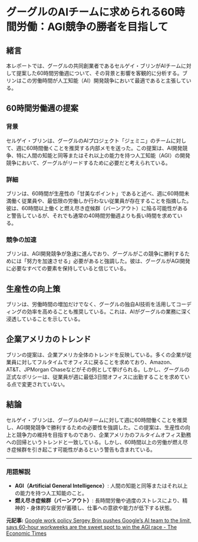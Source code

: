 # グーグルのAIチームに求められる60時間労働：AGI競争の勝者を目指して

## 緒言

本レポートでは、グーグルの共同創業者であるセルゲイ・ブリンがAIチームに対して提案した60時間労働週について、その背景と影響を客観的に分析する。ブリンはこの労働時間が人工知能（AI）開発競争において最適であると主張している。

## 60時間労働週の提案

### 背景

セルゲイ・ブリンは、グーグルのAIプロジェクト「ジェミニ」のチームに対して、週に60時間働くことを推奨する内部メモを送った。この提案は、AI開発競争、特に人間の知能と同等またはそれ以上の能力を持つ人工知能（AGI）の開発競争において、グーグルがリードするために必要だと考えられている。

### 詳細

ブリンは、60時間が生産性の「甘美なポイント」であると述べ、週に60時間未満働く従業員や、最低限の労働しか行わない従業員が存在することを指摘した。彼は、60時間以上働くと燃え尽き症候群（バーンアウト）に陥る可能性があると警告しているが、それでも通常の40時間労働週よりも長い時間を求めている。

### 競争の加速

ブリンは、AGI開発競争が急速に進んでおり、グーグルがこの競争に勝利するためには「努力を加速させる」必要があると強調した。彼は、グーグルがAGI開発に必要なすべての要素を保持していると信じている。

## 生産性の向上策

ブリンは、労働時間の増加だけでなく、グーグルの独自AI技術を活用してコーディングの効率を高めることも推奨している。これは、AIがグーグルの業務に深く浸透していることを示している。

## 企業アメリカのトレンド

ブリンの提案は、企業アメリカ全体のトレンドを反映している。多くの企業が従業員に対してフルタイムでオフィスに戻ることを求めており、Amazon、AT&T、JPMorgan Chaseなどがその例として挙げられる。しかし、グーグルの正式なポリシーは、従業員が週に最低3日間オフィスに出勤することを求めている点で変更されていない。

## 結論

セルゲイ・ブリンは、グーグルのAIチームに対して週に60時間働くことを推奨し、AGI開発競争で勝利するための必要性を強調した。この提案は、生産性の向上と競争力の維持を目指すものであり、企業アメリカのフルタイムオフィス勤務への回帰というトレンドと一致している。しかし、60時間以上の労働が燃え尽き症候群を引き起こす可能性があるという警告も含まれている。

---

### 用語解説

- **AGI（Artificial General Intelligence）**: 人間の知能と同等またはそれ以上の能力を持つ人工知能のこと。
- **燃え尽き症候群（バーンアウト）**: 長時間労働や過度のストレスにより、精神的・身体的な疲労が蓄積し、仕事への意欲や能力が低下する状態。

**元記事:** [Google work policy Sergey Brin pushes Google’s AI team to the limit, says 60-hour workweeks are the sweet spot to win the AGI race - The Economic Times](https://m.economictimes.com/news/international/us/sergey-brin-pushes-googles-ai-team-to-the-limit-says-60-hour-workweeks-are-the-sweet-spot-to-win-the-agi-race/articleshow/118654227.cms)
